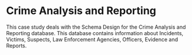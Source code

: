 # **Crime Analysis and Reporting**     

This case study deals with the Schema Design for the Crime Analysis and Reporting database. This database contains information about Incidents, Victims, Suspects, Law Enforcement Agencies, Officers, Evidence and Reports.
